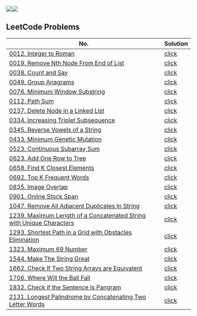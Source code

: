 ![](https://img.shields.io/badge/JavaScript-gray?&logo=JavaScript)![](https://img.shields.io/badge/TypeScript-lightgray?&logo=TypeScript)

## LeetCode Problems
 No. | Solution |
------------- | ------------------------------- 
|[0012. Integer to Roman](https://leetcode.com/problems/integer-to-roman)|[click](./src/leetcode/0012.%20Integer%20to%20Roman.ts)|
|[0019. Remove Nth Node From End of List](https://leetcode.com/problems/remove-nth-node-from-end-of-list)|[click](./src/leetcode/0019.%20Remove%20Nth%20Node%20From%20End%20of%20List.js)|
|[0038. Count and Say](https://leetcode.com/problems/count-and-say)|[click](./src/leetcode/0038.%20Count%20and%20Say.ts)|
|[0049. Group Anagrams](https://leetcode.com/problems/group-anagrams)|[click](./src/leetcode/0049.%20Group%20Anagrams.ts)|
|[0076. Minimum Window Substring](https://leetcode.com/problems/minimum-window-substring)|[click](./src/leetcode/0076.%20Minimum%20Window%20Substring.ts)|
|[0112. Path Sum](https://leetcode.com/problems/path-sum)|[click](./src/leetcode/0112.%20Path%20Sum.ts)|
|[0237. Delete Node in a Linked List](https://leetcode.com/problems/delete-node-in-a-linked-list)|[click](./src/leetcode/0237.%20Delete%20Node%20in%20a%20Linked%20List.ts)|
|[0334. Increasing Triplet Subsequence](https://leetcode.com/problems/increasing-triplet-subsequence)|[click](./src/leetcode/0334.%20Increasing%20Triplet%20Subsequence.ts)|
|[0345. Reverse Vowels of a String](https://leetcode.com/problems/reverse-vowels-of-a-string)|[click](./src/leetcode/0345.%20Reverse%20Vowels%20of%20a%20String.ts)|
|[0433. Minimum Genetic Mutation](https://leetcode.com/problems/minimum-genetic-mutation)|[click](./src/leetcode/0433.%20Minimum%20Genetic%20Mutation.ts)|
|[0523. Continuous Subarray Sum](https://leetcode.com/problems/continuous-subarray-sum)|[click](./src/leetcode/0523.%20Continuous%20Subarray%20Sum.ts)|
|[0623. Add One Row to Tree](https://leetcode.com/problems/add-one-row-to-tree)|[click](./src/leetcode/0623.%20Add%20One%20Row%20to%20Tree.ts)|
|[0658. Find K Closest Elements](https://leetcode.com/problems/find-k-closest-elements)|[click](./src/leetcode/0658.%20Find%20K%20Closest%20Elements.ts)|
|[0692. Top K Frequent Words](https://leetcode.com/problems/top-k-frequent-words)|[click](./src/leetcode/0692.%20Top%20K%20Frequent%20Words.ts)|
|[0835. Image Overlap](https://leetcode.com/problems/image-overlap)|[click](./src/leetcode/0835.%20Image%20Overlap.ts)|
|[0901. Online Stock Span](https://leetcode.com/problems/online-stock-span)|[click](./src/leetcode/0901.%20Online%20Stock%20Span.ts)|
|[1047. Remove All Adjacent Duplicates In String](https://leetcode.com/problems/remove-all-adjacent-duplicates-in-string)|[click](./src/leetcode/1047.%20Remove%20All%20Adjacent%20Duplicates%20In%20String.ts)|
|[1239. Maximum Length of a Concatenated String with Unique Characters](https://leetcode.com/problems/maximum-length-of-a-concatenated-string-with-unique-characters)|[click](./src/leetcode/1239.%20Maximum%20Length%20of%20a%20Concatenated%20String%20with%20Unique%20Characters.ts)|
|[1293. Shortest Path in a Grid with Obstacles Elimination](https://leetcode.com/problems/shortest-path-in-a-grid-with-obstacles-elimination)|[click](./src/leetcode/1293.%20Shortest%20Path%20in%20a%20Grid%20with%20Obstacles%20Elimination.ts)|
|[1323. Maximum 69 Number](https://leetcode.com/problems/maximum-69-number)|[click](./src/leetcode/1323.%20Maximum%2069%20Number.ts)|
|[1544. Make The String Great](https://leetcode.com/problems/make-the-string-great)|[click](./src/leetcode/1544.%20Make%20The%20String%20Great.ts)|
|[1662. Check If Two String Arrays are Equivalent](https://leetcode.com/problems/check-if-two-string-arrays-are-equivalent)|[click](./src/leetcode/1662.%20Check%20If%20Two%20String%20Arrays%20are%20Equivalent.ts)|
|[1706. Where Will the Ball Fall](https://leetcode.com/problems/where-will-the-ball-fall)|[click](./src/leetcode/1706.%20Where%20Will%20the%20Ball%20Fall.ts)|
|[1832. Check if the Sentence Is Pangram](https://leetcode.com/problems/check-if-the-sentence-is-pangram)|[click](./src/leetcode/1832.%20Check%20if%20the%20Sentence%20Is%20Pangram.ts)|
|[2131. Longest Palindrome by Concatenating Two Letter Words](https://leetcode.com/problems/longest-palindrome-by-concatenating-two-letter-words)|[click](./src/leetcode/2131.%20Longest%20Palindrome%20by%20Concatenating%20Two%20Letter%20Words.ts)|
